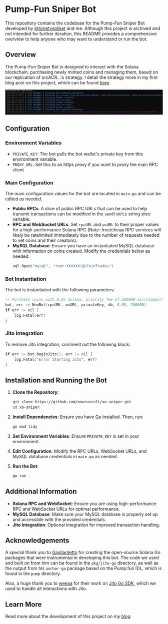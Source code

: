 
# Pump-Fun Sniper Bot

This repository contains the codebase for the Pump-Fun Sniper Bot developed by [@licketyspliket](https://www.twitter.com/licketyspliket) and me. Although this project is archived and not intended for further iteration, this README provides a comprehensive overview to help anyone who may want to understand or run the bot.

## Overview

The Pump-Fun Sniper Bot is designed to interact with the Solana blockchain, purchasing newly minted coins and managing them, based on our replication of orcACR...'s strategy. I detail the strategy more in my first blog post on this project, which can be found [here](https://www.mikem.codes/if-you-aint-first-youre-last-2/).

![Bot Startup](images/bot-running.jpg)
## Configuration

### Environment Variables

- `PRIVATE_KEY`: The bot pulls the bot wallet's private key from this environment variable.
- `PROXY_URL`: Set this to an https proxy if you want to proxy the main RPC client

### Main Configuration

The main configuration values for the bot are located in `main.go` and can be edited as needed.

- **Public RPCs**: A slice of public RPC URLs that can be used to help transmit transactions can be modified in the `sendTxRPCs` string slice variable.
- **RPC and WebSocket URLs**: Set `rpcURL` and `wsURL` to their proper values for a high-performance Solana RPC (Note: free/cheap RPC services will likely be ratelimited immediately due to the number of requests needed to vet coins and their creators).
- **MySQL Database**: Ensure you have an instantiated MySQL database with information on coins created. Modify the credentials below as needed:
  ```go
  sql.Open("mysql", "root:XXXXXX!@/CoinTrades")
  ```

### Bot Instantiation

The bot is instantiated with the following parameters:

```go
// Purchase coins with 0.05 Solana, priority fee of 200000 microlamports
bot, err := NewBot(rpcURL, wsURL, privateKey, db, 0.05, 200000)
if err != nil {
    log.Fatal(err)
}
```
### Jito Integration

To remove Jito integration, comment out the following block:

```go
if err := bot.beginJito(); err != nil {
    log.Fatal("Error Starting Jito", err)
}
```

## Installation and Running the Bot

1. **Clone the Repository**:
    ```sh
    git clone https://github.com/newruscult/xo-sniper.git
    cd xo-sniper
    ```

2. **Install Dependencies**:
    Ensure you have [Go](https://go.dev/doc/install) installed. Then, run:
    ```sh
    go mod tidy
    ```

3. **Set Environment Variables**:
    Ensure `PRIVATE_KEY` is set in your environment.

4. **Edit Configuration**:
    Modify the RPC URLs, WebSocket URLs, and MySQL database credentials in `main.go` as needed.

5. **Run the Bot**:
    ```sh
    go run .
    ```

## Additional Information

- **Solana RPC and WebSocket**: Ensure you are using high-performance RPC and WebSocket URLs for optimal performance.
- **MySQL Database**: Make sure your MySQL database is properly set up and accessible with the provided credentials.
- **Jito Integration**: Optional integration for improved transaction handling.

## Acknowledgements

A special thank you to [Gagliardetto](https://www.github.com/Gagliardetto) for creating the open-source Solana Go packages that were instrumental in developing this bot. The code we used and built on from him can be found in the `pkg/jito-go` directory, as well as the output from his `anchor-go` package based on the Pump.fun IDL, which is found in the `pump` directory.

Also, a huge thank you to [weeaa](https://www.github.com/weeaa) for their work on [Jito Go SDK](https://www.github.com/weeaa/jito-go), which we used to handle all interactions with Jito.

## Learn More

Read more about the development of this project on my [blog](https://www.mikem.codes/if-you-aint-first-youre-last-reverse-engineering-a-leading-xo-sniper-part-2/).
